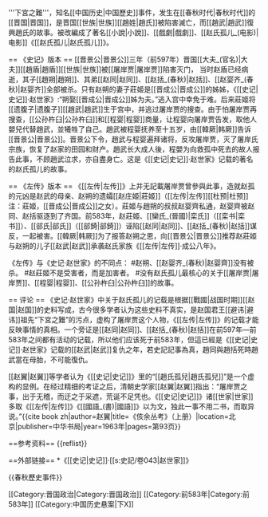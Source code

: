 '''下宮之難'''，知名[[中国历史|中国歷史]]事件，发生在[[春秋时代|春秋时代]]的[[晋国|晋国]]，是晋国[[世族|世族]][[趙姓|趙氏]]被陷害滅亡，而[[趙武|趙武]]復興趙氏的故事。被改編成了著名[[小說|小說]]、[[戲劇|戲劇]]、[[赵氏孤儿_(电影)|电影]]《[[赵氏孤儿|赵氏孤儿]]》。

== 《史记》版本 ==
[[晋景公|晋景公]]三年（前597年）晋国[[大夫_(官名)|大夫]][[趙盾|趙盾]][[世族|世族]]被[[屠岸贾|屠岸贾]]陷害灭门， 当时赵盾已经病逝，其子[[趙朔|趙朔]]、其弟[[赵同|赵同]]、[[赵括_(春秋)|赵括]]、[[赵婴齐_(春秋)|赵婴齐]]全部被杀。只有赵朔的妻子莊姬是[[晋成公|晋成公]]的姊姊，<ref>《[[史记|史记]]·赵世家》:“朔娶[[晋成公|晋成公]]姊为夫。”</ref>逃入宫中幸免于难。后来莊姬将[[遗腹子|遗腹子]][[趙武|趙武]]生于宫中，并逃过屠岸贾的搜查。由于怕屠岸贾再搜查，[[公孙杵臼|公孙杵臼]]和[[程婴|程婴]]商量，让程婴向屠岸贾告发，取他人嬰兒代替趙武，並犧牲了自己。趙武被程婴抚养至十五岁，由[[韓厥|韩厥]]告诉[[晋景公|晋景公]]。晋景公下令，趙武与程婴遍拜诸将，反攻屠岸贾，灭了屠岸氏宗族，恢复了赵家的田园和财产。趙武长大成人後，程嬰为向救孤中死去的故人报告此事，不顾趙武泣求，亦自盡身亡。这是《[[史记|史记]]·赵世家》记载的著名的赵氏孤儿的故事。

== 《左传》版本 ==
《[[左传|左传]]》上并无記載屠岸贾曾參與此事，造就赵孤的元凶是赵武的母亲、赵朔的遗孀[[赵庄姬|莊姬]]（[[左传|左传]][[杜预|杜预]]注：莊姬，[[晋成公|晋成公]]之女）。莊姬与趙朔的叔叔赵婴齊私通，赵婴齊被赵同、赵括驱逐到了齐国。前583年，赵莊姬、[[欒氏_(晉國)|栾氏]]（[[栾书|栾书]]）、[[郤氏|郤氏]]（[[郤錡|郤錡]]）诬陷[[赵同|赵同]]、[[赵括_(春秋)|赵括]]谋反，一起被害。[[韓厥|韩厥]]为了报答赵朔之恩，向[[晋景公|晋景公]]推荐赵莊姬与赵朔的儿子[[赵武|赵武]]承袭赵氏家族<ref>《[[左传|左传]]·成公八年》</ref>。

《左传》与《史记·赵世家》的不同点：
#赵朔、[[赵婴齐_(春秋)|赵婴齊]]没有被杀。
#赵莊姬不是受害者，而是加害者。
#没有赵氏孤儿最核心的关于[[屠岸贾|屠岸贾]]、[[程婴|程婴]]、[[公孙杵臼|公孙杵臼]]的故事。

== 评论 ==
《史记·赵世家》中关于赵氏孤儿的记载是根据[[戰國|战国时期]][[赵国|赵国]]的史料写成，古今很多学者认为这些史料不真实，是赵国君王[[避讳|避讳]]祖先“下宮之難”的污点，虚构了屠岸贾这个人物，《[[左传|左传]]》的记载才能反映事情的真相。一个旁证是[[赵同|赵同]]、[[赵括_(春秋)|赵括]]在前597年—前583年之间都有活动的记载，所以他们应该死于前583年，但這已經是《[[史记|史记]]·赵世家》记载的[[赵武|赵武]]复仇之年，若史記記事為真，趙同與趙括死時趙武當在母胎，不可能復仇。

[[赵翼|赵翼]]等学者认为《[[史记|史记]]》里的“[[趙氏孤兒|趙氏孤兒]]”是一个虚构的显例。在经过精细的考证之后，清朝史学家[[赵翼|赵翼]]指出：“屠岸贾之事，出于无稽，而迂之于采遮，荒诞不足凭也。《[[史记|史记]]》诸[[世家|世家]]多取《[[左传|左传]]》《[[國語_(書)|國語]]》以为文，独此一事不用二书，而取异说。”<ref>{{cite book zh|author=赵翼|title=《侅余丛考》（上册）|location=北京|publisher=中华书局|year=1963年|pages=第93页}}</ref>

==参考资料==
{{reflist}}

==外部链接==
*《[[史记|史记]]·[[s:史記/卷043|赵世家]]》

{{春秋歷史事件}}

[[Category:晋国政治|Category:晋国政治]]
[[Category:前583年|Category:前583年]]
[[Category:中国历史悬案|下X]]